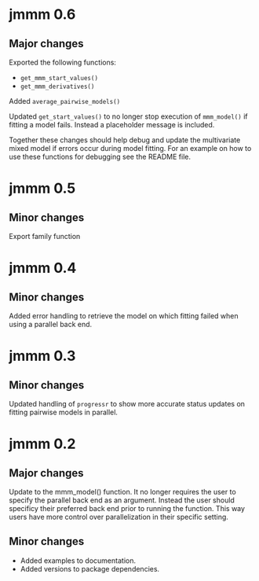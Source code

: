 # jmmm 0.6

## Major changes
Exported the following functions:
* `get_mmm_start_values()`
* `get_mmm_derivatives()`

Added `average_pairwise_models()`

Updated `get_start_values()` to no longer stop execution of `mmm_model()` if fitting a model fails. Instead a placeholder message is included.

Together these changes should help debug and update the multivariate mixed model if errors occur during model fitting. For an example on how to use these functions for debugging see the README file.

# jmmm 0.5

## Minor changes
Export family function

# jmmm 0.4

## Minor changes
Added error handling to retrieve the model on which fitting failed when using a parallel back end.

# jmmm 0.3

## Minor changes
Updated handling of `progressr` to show more accurate status updates on fitting pairwise models in parallel. 

# jmmm 0.2

## Major changes
Update to the mmm_model() function. It no longer requires the user to specify the parallel back end as an argument. Instead the user should specificy their preferred back end prior to running the function. This way users have more control over parallelization in their specific setting.

## Minor changes
* Added examples to documentation.
* Added versions to package dependencies. 
